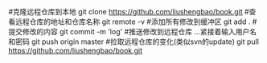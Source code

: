 #克隆远程仓库到本地
git clone https://github.com/liushengbao/book.git
#查看远程仓库的地址和仓库名称
git remote -v
#添加所有修改到缓冲区
git add .
#提交修改的内容
git commit -m 'log'
#推送修改到远程仓库 ...紧接着输入用户名和密码
git push origin master
#拉取远程仓库的变化(类似svn的update)
git pull https://github.com/liushengbao/book.git


